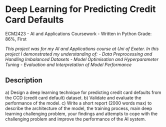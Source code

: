 # Deep Learning for Predicting Credit Card Defaults
ECM2423 - AI and Applications Coursework - Written in Python
Grade: 86%, First

*This project was for my AI and Applications course at Uni of Exeter. In this project I demonstrated my understanding of:*
  *- Data Preprocessing and Handling Imbalanced Datasets*
  *- Model Optimisation and Hyperparameter Tuning*
  *- Evaluation and Interpretation of Model Performance*

## Description
a) Design a deep learning technique for predicting credit card
defaults from the CCD (credit card default) dataset.
b) Validate and evaluate the performance of the model.
c) Write a short report (2000 words max) to describe the
architecture of the model, the training process, main deep
learning challenging problem, your findings and attempts to
cope with the challenging problem and improve the
performance of the AI system. 
